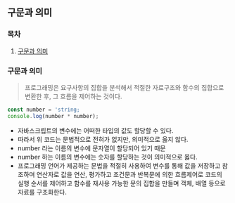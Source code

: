 ## 구문과 의미

### 목차

1. [구문과 의미](#구문과-의미-1)


### 구문과 의미

> 프로그래밍은 요구사항의 집합을 분석해서 적절한 자료구조와 함수의 집합으로 변환한 후, 그 흐름을 제어하는 것이다.

```javascript
const number = 'string;   
console.log(number * number);
```
- 자바스크립트의 변수에는 어떠한 타입의 값도 할당할 수 있다.
- 따라서 위 코드는 문법적으로 전혀가 없지만, 의미적으로 옳지 않다.
- number 라는 이름의 변수에 문자열이 할당되어 있기 때문
- number 하는 이름의 변수에는 숫자를 할당하는 것이 의미적으로 옳다.
- 프로그래밍 언어가 제공하는 문법을 적절히 사용하여 변수를 통해 값을 저장하고 참조하며 연산자로 값을 연산, 평가하고 조건문과 반복문에 의한 흐름제어로 코드의 실행 순서를 제어하고 함수를 재사용 가능한 문의 집합을 만들며 객체, 배열 등으로 자료를 구조화한다.
